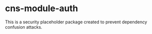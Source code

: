 # cns-module-auth

This is a security placeholder package created to prevent dependency confusion attacks.